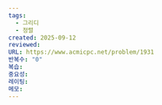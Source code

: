 ```yaml
---
tags:
  - 그리디
  - 정렬
created: 2025-09-12
reviewed:
URL: https://www.acmicpc.net/problem/1931
반복수: "0"
복습:
중요성:
레이팅:
메모:
---
```

